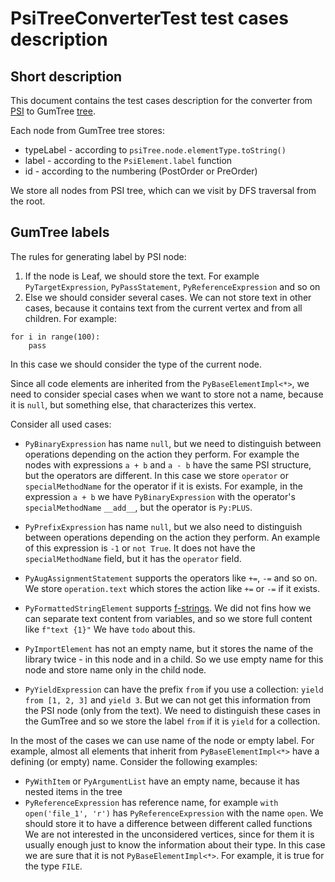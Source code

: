 # PsiTreeConverterTest test cases description

## Short description

This document contains the test cases description for the converter from 
[PSI](https://jetbrains.org/intellij/sdk/docs/basics/architectural_overview/psi.html) to GumTree 
[tree](https://github.com/GumTreeDiff/gumtree/blob/develop/core/src/main/java/com/github/gumtreediff/tree/ITree.java).

Each node from GumTree tree stores:
- typeLabel - according to `psiTree.node.elementType.toString()`
- label - according to the `PsiElement.label` function
- id - according to the numbering (PostOrder or PreOrder)

We store all nodes from PSI tree, which can we visit by DFS traversal from the root.

## GumTree labels

The rules for generating label by PSI node:
1. If the node is Leaf, we should store the text. For example `PyTargetExpression`, `PyPassStatement`, 
`PyReferenceExpression` and so on
2. Else we should consider several cases. We can not store text in other cases, because it contains text from the 
current vertex and from all children. For example:
```
for i in range(100):
    pass
```
In this case we should consider the type of the current node.

Since all code elements are inherited from the `PyBaseElementImpl<*>`, we need to consider special cases when we want 
to store not a name, because it is `null`, but something else, that characterizes this vertex.

Consider all used cases:

- `PyBinaryExpression` has name `null`, but we need to distinguish between operations depending on the action they 
perform. For example the nodes with expressions `a + b` and `a - b` have the same PSI structure, 
but the operators are different. In this case we store `operator` or `specialMethodName` for the operator if it is exists. 
For example, in the expression `a + b` we have `PyBinaryExpression` with the operator's `specialMethodName` `__add__`, 
but the operator is `Py:PLUS`.

- `PyPrefixExpression` has name `null`, but we also need to distinguish between operations depending on the action 
they perform. An example of this expression is `-1` or `not True`. It does not have the `specialMethodName` field, 
but it has the `operator` field.

- `PyAugAssignmentStatement` supports the operators like `+=`, `-=` and so on. We store `operation.text` which stores 
the action like `+=` or `-=` if it exists.

- `PyFormattedStringElement` supports [f-strings](https://docs.python.org/3/reference/lexical_analysis.html#f-strings).
We did not fins how we can separate text content from variables, and so we store full content like `f"text {1}"` 
We have `todo` about this.

- `PyImportElement` has not an empty name, but it stores the name of the library twice - in this node and in a child. 
So we use empty name for this node and store name only in the child node.

- `PyYieldExpression` can have the prefix `from` if you use a collection: `yield from [1, 2, 3]` and `yield 3`. 
But we can not get this information from the PSI node (only from the text). We need to distinguish these cases in the 
GumTree and so we store the label `from` if it is `yield` for a collection.

In the most of the cases we can use name of the node or empty label. 
For example, almost all elements that inherit from `PyBaseElementImpl<*>` have a defining (or empty) name. 
Consider the following examples:
  - `PyWithItem` or `PyArgumentList` have an empty name, because it has nested items in the tree
  - `PyReferenceExpression` has reference name, for example `with open('file_1', 'r')` has `PyReferenceExpression`
   with the name `open`. We should store it to have a difference between different called functions
We are not interested in the unconsidered vertices, since for them it is usually enough just to know the information 
about their type. In this case we are sure that it is not `PyBaseElementImpl<*>`. 
For example, it is true for the type `FILE`.
